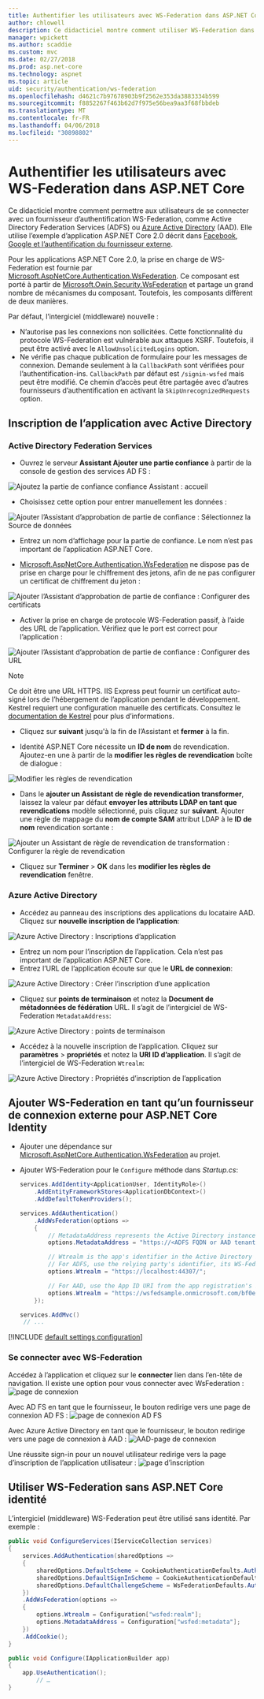 ```yaml
---
title: Authentifier les utilisateurs avec WS-Federation dans ASP.NET Core
author: chlowell
description: Ce didacticiel montre comment utiliser WS-Federation dans une application ASP.NET Core.
manager: wpickett
ms.author: scaddie
ms.custom: mvc
ms.date: 02/27/2018
ms.prod: asp.net-core
ms.technology: aspnet
ms.topic: article
uid: security/authentication/ws-federation
ms.openlocfilehash: d4621c7b97678903b9f2562e353da3883334b599
ms.sourcegitcommit: f8852267f463b62d7f975e56bea9aa3f68fbbdeb
ms.translationtype: MT
ms.contentlocale: fr-FR
ms.lasthandoff: 04/06/2018
ms.locfileid: "30898802"
---
```

# <a name="authenticate-users-with-ws-federation-in-aspnet-core"></a>Authentifier les utilisateurs avec WS-Federation dans ASP.NET Core

Ce didacticiel montre comment permettre aux utilisateurs de se connecter avec un fournisseur d’authentification WS-Federation, comme Active Directory Federation Services (ADFS) ou [Azure Active Directory](/azure/active-directory/) (AAD). Elle utilise l’exemple d’application ASP.NET Core 2.0 décrit dans [Facebook, Google et l’authentification du fournisseur externe](xref:security/authentication/social/index).

Pour les applications ASP.NET Core 2.0, la prise en charge de WS-Federation est fournie par [Microsoft.AspNetCore.Authentication.WsFederation](https://www.nuget.org/packages/Microsoft.AspNetCore.Authentication.WsFederation). Ce composant est porté à partir de [Microsoft.Owin.Security.WsFederation](https://www.nuget.org/packages/Microsoft.Owin.Security.WsFederation) et partage un grand nombre de mécanismes du composant. Toutefois, les composants diffèrent de deux manières.

Par défaut, l’intergiciel (middleware) nouvelle :

* N’autorise pas les connexions non sollicitées. Cette fonctionnalité du protocole WS-Federation est vulnérable aux attaques XSRF. Toutefois, il peut être activé avec le `AllowUnsolicitedLogins` option.
* Ne vérifie pas chaque publication de formulaire pour les messages de connexion. Demande seulement à la `CallbackPath` sont vérifiées pour l’authentification-ins. `CallbackPath` par défaut est `/signin-wsfed` mais peut être modifié. Ce chemin d’accès peut être partagée avec d’autres fournisseurs d’authentification en activant la `SkipUnrecognizedRequests` option.

## <a name="register-the-app-with-active-directory"></a>Inscription de l’application avec Active Directory

### <a name="active-directory-federation-services"></a>Active Directory Federation Services

* Ouvrez le serveur **Assistant Ajouter une partie confiance** à partir de la console de gestion des services AD FS :

![Ajoutez la partie de confiance confiance Assistant : accueil](ws-federation/_static/AdfsAddTrust.png)

* Choisissez cette option pour entrer manuellement les données :

![Ajouter l’Assistant d’approbation de partie de confiance : Sélectionnez la Source de données](ws-federation/_static/AdfsSelectDataSource.png)

* Entrez un nom d’affichage pour la partie de confiance. Le nom n’est pas important de l’application ASP.NET Core.

* [Microsoft.AspNetCore.Authentication.WsFederation](https://www.nuget.org/packages/Microsoft.AspNetCore.Authentication.WsFederation) ne dispose pas de prise en charge pour le chiffrement des jetons, afin de ne pas configurer un certificat de chiffrement du jeton :

![Ajouter l’Assistant d’approbation de partie de confiance : Configurer des certificats](ws-federation/_static/AdfsConfigureCert.png)

* Activer la prise en charge de protocole WS-Federation passif, à l’aide des URL de l’application. Vérifiez que le port est correct pour l’application :

![Ajouter l’Assistant d’approbation de partie de confiance : Configurer des URL](ws-federation/_static/AdfsConfigureUrl.png)

> [!NOTE]
> Ce doit être une URL HTTPS. IIS Express peut fournir un certificat auto-signé lors de l’hébergement de l’application pendant le développement. Kestrel requiert une configuration manuelle des certificats. Consultez le [documentation de Kestrel](xref:fundamentals/servers/kestrel) pour plus d’informations.

* Cliquez sur **suivant** jusqu'à la fin de l’Assistant et **fermer** à la fin.

* Identité ASP.NET Core nécessite un **ID de nom** de revendication. Ajoutez-en une à partir de la **modifier les règles de revendication** boîte de dialogue :

![Modifier les règles de revendication](ws-federation/_static/EditClaimRules.png)

* Dans le **ajouter un Assistant de règle de revendication transformer**, laissez la valeur par défaut **envoyer les attributs LDAP en tant que revendications** modèle sélectionné, puis cliquez sur **suivant**. Ajouter une règle de mappage du **nom de compte SAM** attribut LDAP à le **ID de nom** revendication sortante :

![Ajouter un Assistant de règle de revendication de transformation : Configurer la règle de revendication](ws-federation/_static/AddTransformClaimRule.png)

* Cliquez sur **Terminer** > **OK** dans les **modifier les règles de revendication** fenêtre.

### <a name="azure-active-directory"></a>Azure Active Directory

* Accédez au panneau des inscriptions des applications du locataire AAD. Cliquez sur **nouvelle inscription de l’application**:

![Azure Active Directory : Inscriptions d’application](ws-federation/_static/AadNewAppRegistration.png)

* Entrez un nom pour l’inscription de l’application. Cela n’est pas important de l’application ASP.NET Core.
* Entrez l’URL de l’application écoute sur que le **URL de connexion**:

![Azure Active Directory : Créer l’inscription d’une application](ws-federation/_static/AadCreateAppRegistration.png)

* Cliquez sur **points de terminaison** et notez la **Document de métadonnées de fédération** URL. Il s’agit de l’intergiciel de WS-Federation `MetadataAddress`:

![Azure Active Directory : points de terminaison](ws-federation/_static/AadFederationMetadataDocument.png)

* Accédez à la nouvelle inscription de l’application. Cliquez sur **paramètres** > **propriétés** et notez la **URI ID d’application**. Il s’agit de l’intergiciel de WS-Federation `Wtrealm`:

![Azure Active Directory : Propriétés d’inscription de l’application](ws-federation/_static/AadAppIdUri.png)

## <a name="add-ws-federation-as-an-external-login-provider-for-aspnet-core-identity"></a>Ajouter WS-Federation en tant qu’un fournisseur de connexion externe pour ASP.NET Core Identity

* Ajouter une dépendance sur [Microsoft.AspNetCore.Authentication.WsFederation](https://www.nuget.org/packages/Microsoft.AspNetCore.Authentication.WsFederation) au projet.
* Ajouter WS-Federation pour le `Configure` méthode dans *Startup.cs*:

    ```csharp
    services.AddIdentity<ApplicationUser, IdentityRole>()
        .AddEntityFrameworkStores<ApplicationDbContext>()
        .AddDefaultTokenProviders();

    services.AddAuthentication()
        .AddWsFederation(options =>
        {
            // MetadataAddress represents the Active Directory instance used to authenticate users.
            options.MetadataAddress = "https://<ADFS FQDN or AAD tenant>/FederationMetadata/2007-06/FederationMetadata.xml";

            // Wtrealm is the app's identifier in the Active Directory instance.
            // For ADFS, use the relying party's identifier, its WS-Federation Passive protocol URL:
            options.Wtrealm = "https://localhost:44307/";

            // For AAD, use the App ID URI from the app registration's Properties blade:
            options.Wtrealm = "https://wsfedsample.onmicrosoft.com/bf0e7e6d-056e-4e37-b9a6-2c36797b9f01";
        });

    services.AddMvc()
     // ...
    ```

[!INCLUDE [default settings configuration](social/includes/default-settings.md)]

### <a name="log-in-with-ws-federation"></a>Se connecter avec WS-Federation

Accédez à l’application et cliquez sur le **connecter** lien dans l’en-tête de navigation. Il existe une option pour vous connecter avec WsFederation : ![page de connexion](ws-federation/_static/WsFederationButton.png)

Avec AD FS en tant que le fournisseur, le bouton redirige vers une page de connexion AD FS : ![page de connexion AD FS](ws-federation/_static/AdfsLoginPage.png)

Avec Azure Active Directory en tant que le fournisseur, le bouton redirige vers une page de connexion à AAD : ![AAD-page de connexion](ws-federation/_static/AadSignIn.png)

Une réussite sign-in pour un nouvel utilisateur redirige vers la page d’inscription de l’application utilisateur : ![page d’inscription](ws-federation/_static/Register.png)

## <a name="use-ws-federation-without-aspnet-core-identity"></a>Utiliser WS-Federation sans ASP.NET Core identité

L’intergiciel (middleware) WS-Federation peut être utilisé sans identité. Par exemple :

```csharp
public void ConfigureServices(IServiceCollection services)
{
    services.AddAuthentication(sharedOptions =>
    {
        sharedOptions.DefaultScheme = CookieAuthenticationDefaults.AuthenticationScheme;
        sharedOptions.DefaultSignInScheme = CookieAuthenticationDefaults.AuthenticationScheme;
        sharedOptions.DefaultChallengeScheme = WsFederationDefaults.AuthenticationScheme;
    })
    .AddWsFederation(options =>
    {
        options.Wtrealm = Configuration["wsfed:realm"];
        options.MetadataAddress = Configuration["wsfed:metadata"];
    })
    .AddCookie();
}

public void Configure(IApplicationBuilder app)
{
    app.UseAuthentication();
        // …
}
```
